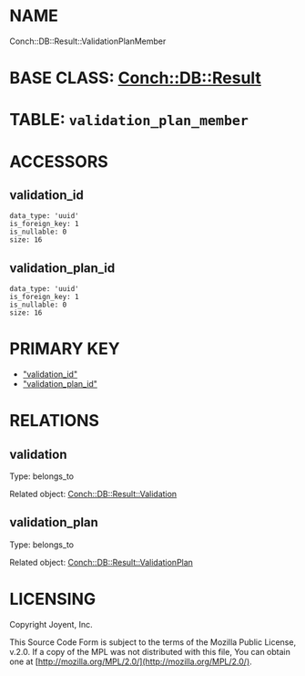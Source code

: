 # NAME

Conch::DB::Result::ValidationPlanMember

# BASE CLASS: [Conch::DB::Result](../modules/Conch%3A%3ADB%3A%3AResult)

# TABLE: `validation_plan_member`

# ACCESSORS

## validation\_id

```
data_type: 'uuid'
is_foreign_key: 1
is_nullable: 0
size: 16
```

## validation\_plan\_id

```
data_type: 'uuid'
is_foreign_key: 1
is_nullable: 0
size: 16
```

# PRIMARY KEY

- ["validation\_id"](#validation_id)
- ["validation\_plan\_id"](#validation_plan_id)

# RELATIONS

## validation

Type: belongs\_to

Related object: [Conch::DB::Result::Validation](../modules/Conch%3A%3ADB%3A%3AResult%3A%3AValidation)

## validation\_plan

Type: belongs\_to

Related object: [Conch::DB::Result::ValidationPlan](../modules/Conch%3A%3ADB%3A%3AResult%3A%3AValidationPlan)

# LICENSING

Copyright Joyent, Inc.

This Source Code Form is subject to the terms of the Mozilla Public License,
v.2.0. If a copy of the MPL was not distributed with this file, You can obtain
one at [http://mozilla.org/MPL/2.0/](http://mozilla.org/MPL/2.0/).
